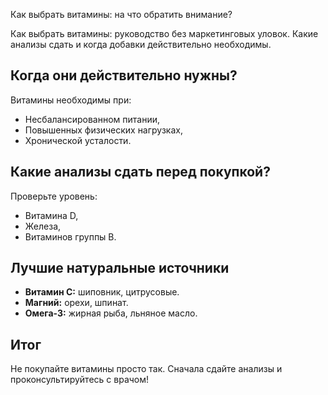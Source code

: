 Как выбрать витамины: на что обратить внимание?

Как выбрать витамины: руководство без маркетинговых уловок. Какие анализы сдать и когда добавки действительно необходимы.

## Когда они действительно нужны?  

Витамины необходимы при:  
- Несбалансированном питании,  
- Повышенных физических нагрузках,  
- Хронической усталости.  

## Какие анализы сдать перед покупкой?  

Проверьте уровень:  
- Витамина D,  
- Железа,  
- Витаминов группы B.  

## Лучшие натуральные источники  

- **Витамин С:** шиповник, цитрусовые.  
- **Магний:** орехи, шпинат.  
- **Омега-3:** жирная рыба, льняное масло.  

## Итог  

Не покупайте витамины просто так. Сначала сдайте анализы и проконсультируйтесь с врачом!  

